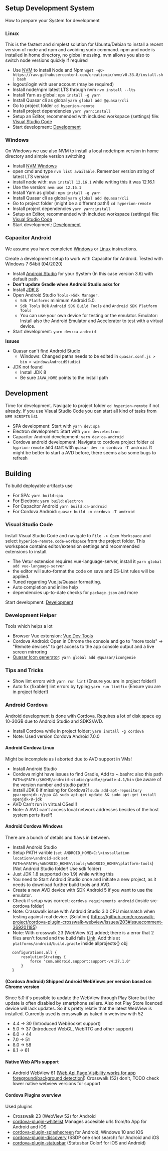 ## Setup Development System
How to prepare your System for development

### Linux
This is the fastest and simplest solution for Ubuntu/Debian to install a recent version of node and npm and avoiding sudo command. npm and node is installed in home directory, no global messing. nvm allows you also to switch node versions quickly if required
 - Use [NVM](https://github.com/nvm-sh/nvm) to install Node and Npm `wget -qO- https://raw.githubusercontent.com/creationix/nvm/v0.33.8/install.sh | bash`
 - logout/login with user account (may be required)
 - Install node/npm latest LTS through nvm  `nvm install --lts`
 - Install Yarn as global: `npm install -g yarn`
 - Install Quasar cli as global `yarn global add @quasar/cli`
 - Go to project folder `cd hyperion-remote`
 - Install project dependencies `yarn yarn:install`
 - Setup an Editor, recommended with included workspace (settings) file: [Visual Studio Code](###VisualStudioCode)
 - Start development: [Development](##Development)

### Windows
On Windows we use also NVM to install a local node/npm version in home directory and simple version switching
 - Install [NVM Windows](https://github.com/coreybutler/nvm-windows)
 - open cmd and type `nvm list available`. Remember version string of latest LTS version
 - install node with: `nvm install 12.16.1` while writing this it was 12.16.1
 - Use the version: `nvm use 12.16.1`
 - Install Yarn as global: `npm install -g yarn`
 - Install Quasar cli as global `yarn global add @quasar/cli`
 - Go to project folder (might be a different path!) `cd hyperion-remote`
 - Install project dependencies `yarn yarn:install`
 - Setup an Editor, recommended with included workspace (settings) file: [Visual Studio Code](###VisualStudioCode)
 - Start development: [Development](##Development)

### Capacitor Android
We assume you have completed [Windows](###windows) or [Linux](###linux) instructions.

Create a development setup to work with Capacitor for Android. Tested with Windows 7 64bit (04/2020)
- Install [Android Studio](https://developer.android.com/studio) for your System (In this case version 3.6) with default path
- **Don't update Gradle when Android Studio asks for**
- Install [JDK 8](https://www.oracle.com/java/technologies/javase/javase-jdk8-downloads.html)
- Open Android Studio `Tools->Sdk Manager`.
  - `Sdk Platforms` minimum Android 5.0.
  - `Sdk Tools` tick `Android SDK Build Tools` and `Android SDK Platform Tools`
  - You can use your own device for testing or the emulator. Emulator: Install also the Android Emulator and Accelerator to test with a virtual device.
- Start development: `yarn dev:ca-android`

**Issues**
- Quasar can't find Android Studio
   - Windows: Changed paths needs to be edited in `quasar.conf.js > bin > windowsAndroidStudio`)
- JDK not found
  - Install JDK 8
  - Be sure `JAVA_HOME` points to the install path

## Development
Time for development. Navigate to project folder `cd hyperion-remote` if not already. If you use Visual Studio Code you can start all kind of tasks from `NPM SCRIPTS` list.
 - SPA development: Start with `yarn dev:spa`
 - Electron development: Start with `yarn dev:electron`
 - Capacitor Android development: `yarn dev:ca-android`
 - Cordova android development: Navigate to cordova project folder `cd hyprion-remote` and start with `quasar dev -m cordova -T android`. It might be better to start a AVD before, there seems also some bugs to refresh

## Building
To build deployable artifacts use
- For SPA: `yarn build:spa`
- For Electron: `yarn build:electron`
- For Capacitor Android `yarn build:ca-android`
- For Cordova Android: `quasar build -m cordova -T android`

### Visual Studio Code
Install Visual Studio Code and navigate to `File -> Open Workspace` and select `hyperion-remote.code-workspace` from the project folder. This workspace contains editor/extension settings and recommended extensions to install.
- The Vetur extension requires vue-language-server, install it `yarn global add vue-language-server`
- the editor will auto-format the code on save and ES-Lint rules will be applied.
- Tuned regarding Vue.js/Quasar formatting.
- Auto completion and inline help
- dependencies up-to-date checks for `package.json` and more

Start development: [Development](##Development)


### Development Helper
Tools which helps a lot
- Browser Vue extension: [Vue Dev Tools](https://github.com/vuejs/vue-devtools)
- Cordova Android: Open in Chrome the console and go to "more tools" -> "Remote devices" to get access to the app console output and a live screen mirroring
- [Quasar Icon generator](https://quasar.dev/icongenie/installation): `yarn global add @quasar/icongenie`

### Tips and Tricks
 - Show lint errors with `yarn run lint` (Ensure you are in project folder!)
 - Auto fix (fixable!) lint errors by typing `yarn run lintfix` (Ensure you are in project folder!)

### Android Cordova
Android development is done with Cordova. Requires a lot of disk space eg 10-30GB due to Android Studio and SDKS/AVD.
- Install Cordova while in project folder: `yarn install -g cordova`
- Note: Used version Cordova Android 7.0.0

#### Android Cordova Linux
Might be incomplete as i aborted due to AVD support in VMs!
 - Install Android Studio
 - Cordova might have issues to find Gradle, Add to ~.bashrc also this path `PATH=$PATH:/$HOME/android-studio/gradle/gradle-4.1/bin` (be aware of the version number and studio path!)
 - install JDK 8 if  missing for Cordova?! `sudo add-apt-repository ppa:openjdk-r/ppa && sudo apt-get update && sudo apt-get install openjdk-8-jdk`
 - AVD Can't run in virtual OSes!!!
 - Note: A AVD can't access local network addresses besides of the host system ports itself!

#### Android Cordova Windows
There are a bunch of details and flaws in between.
 - Install Android Studio
 - Setup PATH varible (`set ANDROID_HOME=C:\<installation location>\android-sdk` `set PATH=%PATH%;%ANDROID_HOME%\tools;%ANDROID_HOME%\platform-tools`) (Not Android Studio folder! Use sdk folder)
  - Just JDK 1.8 supported (no 1.9) while writing this
 - You need to Start Android Studio once and initiate a new project, as it needs to download further build tools and AVD.
 - Create a new AVD device with SDK Android 5 if you want to use the emulator.
 - Check if setup was correct: `cordova requirements android` (inside src-cordova folder)
 - Note: Crasswalk issue with Android Studio 3.0 CPU missmatch when testing against real device. [Solution] (https://github.com/crosswalk-project/cordova-plugin-crosswalk-webview/issues/203#issuecomment-369201185)
 - Note: With crosswalk 23 (WebView 52) added; there is a error that 2 files aren't found and the build fails [Link](https://stackoverflow.com/questions/49162538/cordova-build-android-unable-to-find-attribute-androidfontvariationsettings-a). Add this at `platforms/android/build.gradle` inside allprojects{} obj
```
   configurations.all {
       resolutionStrategy {
           force 'com.android.support:support-v4:27.1.0'
       }
   }
```

#### (Cordova Android) Shipped Android WebViews per version based on Chrome version
Since 5.0 it's possible to update the WebView through Play Store but the update is often disabled by smartphone sellers. Also not Play Store licenced device will lack updates. So it's pretty relativ that the latest WebView is installed. Currently used is crosswalk as baked in webview with 52
 - 4.4 -> 30 (Introduced WebSocket support)
 - 5.0 -> 37 (Introduced WebGL, WebRTC and other support)
 - 6.0 -> 44
 - 7.0 -> 51
 - 8.0 -> 58
 - 8.1 -> 61

#### Native Web APIs support
- Android WebView 61 ([Web Api Page Visibility works for app foreground/background detection!](https://developer.mozilla.org/en-US/docs/Web/API/Page_Visibility_API)) Crosswalk (52) don't, TODO check lower native webview versions for support

#### Cordova Plugins overview
Used plugins
- Crosswalk 23 (WebView 52) for Android
- [cordova-plugin-whitelist](https://cordova.apache.org/docs/en/latest/guide/appdev/whitelist/index.html) Manages accesible urls from/to App for Android and iOS
- [cordova-plugin-splashscreen](https://cordova.apache.org/docs/en/latest/reference/cordova-plugin-splashscreen/index.html) for Android, Windows 10 and iOS
- [cordova-plugin-discovery](https://www.npmjs.com/package/cordova-plugin-discovery) (SSDP one shot search) for Android and iOS
- [cordova-plugin-statusbar](https://cordova.apache.org/docs/en/latest/reference/cordova-plugin-statusbar/) (Statusbar Color! for iOS and Android)
